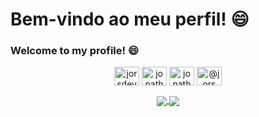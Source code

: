 # Bem-vindo ao meu perfil! 😄
### Welcome to my profile! 😄

<p align="center">
  <a href="https://twitter.com/jorsdev" target="blank"><img align="center" src="https://cdn.jsdelivr.net/npm/simple-icons@3.0.1/icons/twitter.svg" alt="jorsdev" height="30" width="40" /></a>
  <a href="https://linkedin.com/in/jonathan-reis-dos-santos" target="blank"><img align="center" src="https://cdn.jsdelivr.net/npm/simple-icons@3.0.1/icons/linkedin.svg" alt="jonathan-reis-dos-santos" height="30" width="40" /></a>
  <a href="https://codesandbox.com/jonathansantos" target="blank"><img align="center" src="https://cdn.jsdelivr.net/npm/simple-icons@3.0.1/icons/codesandbox.svg" alt="jonathansantos" height="30" width="40" /></a>
  <a href="https://medium.com/@jors" target="blank"><img align="center" src="https://cdn.jsdelivr.net/npm/simple-icons@3.0.1/icons/medium.svg" alt="@jors" height="30" width="40" /></a>
</p>

<p align="center">
  <a href="https://github.com/anuraghazra/github-readme-stats">
    <img align="center" src="https://github-readme-stats.vercel.app/api?username=JonathanSantos&show_icons=true&theme=radical" />
  </a>
  <a href="https://github.com/anuraghazra/github-readme-stats">
    <img align="center" src="https://github-readme-stats.vercel.app/api/top-langs/?username=JonathanSantos&layout=compact&theme=radical&hide=yacc" />
  </a>
</p>
<!--
**JonathanSantos/JonathanSantos** is a ✨ _special_ ✨ repository because its `README.md` (this file) appears on your GitHub profile.

Here are some ideas to get you started:

- 🔭 I’m currently working on ...
- 🌱 I’m currently learning ...
- 👯 I’m looking to collaborate on ...
- 🤔 I’m looking for help with ...
- 💬 Ask me about ...
- 📫 How to reach me: ...
- 😄 Pronouns: ...
- ⚡ Fun fact: ...
-->
